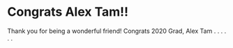 # Congrats Alex Tam!! 
Thank you for being a wonderful friend!
Congrats 2020 Grad, Alex Tam
.
.
.
.
.
.


